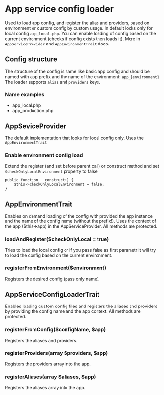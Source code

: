 # App service config loader
Used to load app config, and register the alias and providers, based on environment or custom config by custom usage. In default looks only for local config `app_local.php`. You can enable
loading of config based on the current environment (checks if config exists then loads it). More in `AppServiceProvider` and `AppEnvironmentTrait` docs.

## Config structure
The structure of the config is same like basic app config and should be named with app prefix and the name of the environment: `app_{environment}`
The loader supports `alias` and `providers` keys.

### Name examples

* app_local.php
* app_production.php

## AppSeviceProvider
The default implementation that looks for local config only.  Uses the `AppEnvironmentTrait`

### Enable environment config load
Extend the register (and set before parent call) or construct method and set `$checkOnlyLocalEnvironment` property to false.

    public function __construct() {
        $this->checkOnlyLocalEnvironment = false;
    }

## AppEnvironmentTrait
Enables on demand loading of the config with provided the app instance and the name of the config name (without the prefix!).
Uses the context of the app ($this->app) in the AppServiceProvider. All methods are protected.

### loadAndRegister($checkOnlyLocal = true)
Tries to load the local config or if you pass false as first parametr it will try to load the config based on the current
environment.

### registerFromEnvironment($environment)
Registers the desired config (pass only name).

## AppServiceConfigLoaderTrait
Enables loading custom config files and registers the aliases and providers by providing the config name and the app context. All methods are protected.

### registerFromConfig($configName, $app)
Registers the aliases and providers.

### registerProviders(array $providers, $app)
Registers the providers array into the app.

### registerAliases(array $aliases, $app)
Registers the aliases array into the app.